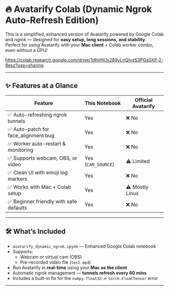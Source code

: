 # 🔥 Avatarify Colab (Dynamic Ngrok Auto-Refresh Edition)

This is a simplified, enhanced version of Avatarify powered by Google Colab and ngrok — designed for **easy setup, long sessions, and stability**.  
Perfect for using Avatarify with your **Mac client** + Colab worker combo, even without a GPU!

https://colab.research.google.com/drive/1dhVHUs289yLnQIvzS3PGs0Xjf-2-8esz?usp=sharing

---

## ✨ Features at a Glance

| Feature                               | This Notebook        | Official Avatarify |
|---------------------------------------|----------------------|--------------------|
| ✅ Auto-refreshing ngrok tunnels      | Yes                  | ❌ No              |
| ✅ Auto-patch for face_alignment bug  | Yes                  | ❌ No              |
| ✅ Worker auto-restart & monitoring   | Yes                  | ❌ No              |
| ✅ Supports webcam, OBS, or video     | Yes (`CAM_SOURCE`)   | ⚠️ Limited         |
| ✅ Clean UI with emoji log markers    | Yes                  | ❌ No              |
| ✅ Works with Mac + Colab setup       | Yes                  | ⚠️ Mostly Linux    |
| ✅ Beginner friendly with safe defaults | Yes                | ❌ No              |

---

## 🛠 What’s Included

- `avatarify_dynamic_ngrok.ipynb` — Enhanced Google Colab notebook
- Supports:
  - Webcam or virtual cam (OBS)
  - Pre-recorded video file (`test.mp4`)
- Run Avatarify in **real-time** using your **Mac as the client**
- Automatic ngrok management — **tunnels refresh every 60 mins**
- Includes a built-in fix for the `numpy.float32` → `torch.FloatTensor` error

---


